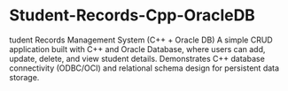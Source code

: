 # Student-Records-Cpp-OracleDB
tudent Records Management System (C++ + Oracle DB) A simple CRUD application built with C++ and Oracle Database, where users can add, update, delete, and view student details. Demonstrates C++ database connectivity (ODBC/OCI) and relational schema design for persistent data storage.
